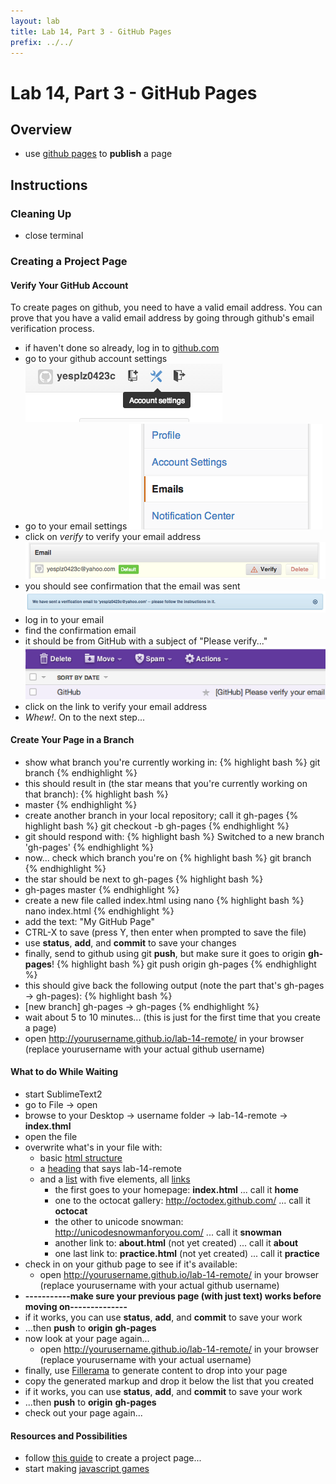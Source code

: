 ```yaml
---
layout: lab
title: Lab 14, Part 3 - GitHub Pages
prefix: ../../
---
```


# Lab 14, Part 3 - GitHub Pages

## Overview

* use [github pages](http://pages.github.com/) to __publish__ a page

## Instructions


### Cleaning Up

* close terminal

### Creating a Project Page

#### Verify Your GitHub Account

To create pages on github, you need to have a valid email address.  You can prove that you have a valid email address by going through github's email verification process.

* if haven't done so already, log in to [github.com](http://github.com)
* go to your github account settings
![account](../../resources/img/github-account.png)
* go to your email settings
![email](../../resources/img/github-emails.png)
* click on _verify_ to verify your email address
![verify](../../resources/img/github-verify.png)
* you should see confirmation that the email was sent
![sent](../../resources/img/github-sent.png)
* log in to your email
* find the confirmation email
* it should be from GitHub with a subject of "Please verify..."	
![subject](../../resources/img/github-subject.png)
* click on the link to verify your email address
* _Whew!_.  On to the next step...

#### Create Your Page in a Branch

* show what branch you're currently working in:
{% highlight bash %}
git branch
{% endhighlight %}
* this should result in (the star means that you're currently working on that branch):
{% highlight bash %}
* master
{% endhighlight %}
* create another branch in your local repository; call it gh-pages
{% highlight bash %}
git checkout -b gh-pages
{% endhighlight %}
* git should respond with:
{% highlight bash %}
Switched to a new branch 'gh-pages'
{% endhighlight %}
* now... check which branch you're on
{% highlight bash %}
git branch
{% endhighlight %}
* the star should be next to gh-pages
{% highlight bash %}
* gh-pages
  master
{% endhighlight %}
* create a new file called index.html using nano
{% highlight bash %}
nano index.html
{% endhighlight %}
* add the text: "My GitHub Page"
* CTRL-X to save (press Y, then enter when prompted to save the file)
* use __status__, __add__, and __commit__ to save your changes
* finally, send to github using git __push__, but make sure it goes to origin __gh-pages__!
{% highlight bash %}
git push origin gh-pages
{% endhighlight %}
* this should give back the following output (note the part that's gh-pages -&gt; gh-pages):
{% highlight bash %}
 * [new branch]      gh-pages -&gt; gh-pages
{% endhighlight %}
* wait about 5 to 10 minutes... (this is just for the first time that you create a page)
* open http://yourusername.github.io/lab-14-remote/ in your browser (replace yourusername with your actual github username)

#### What to do While Waiting

* start SublimeText2
* go to File &rarr; open
* browse to your Desktop &rarr; username folder &rarr; lab-14-remote &rarr; __index.thml__
* open the file
* overwrite what's in your file with:
	* basic [html structure](http://www.htmldog.com/guides/html/beginner/tags/)
	* a [heading](http://www.htmldog.com/guides/html/beginner/headings/) that says lab-14-remote
	* and a [list](http://www.htmldog.com/guides/html/beginner/lists/) with five elements, all [links](http://www.htmldog.com/guides/html/beginner/links/)
		* the first goes to your homepage: __index.html__ ... call it __home__
		* one to the octocat gallery: http://octodex.github.com/ ... call it __octocat__
		* the other to unicode snowman: http://unicodesnowmanforyou.com/ ... call it __snowman__
		* another link to: __about.html__ (not yet created) ... call it __about__
		* one last link to: __practice.html__ (not yet created) ... call it __practice__
* check in on your github page to see if it's available:
	* open http://yourusername.github.io/lab-14-remote/ in your browser (replace yourusername with your actual github username)
* __-----------make sure your previous page (with just text) works before moving on--------------__
* if it works, you can use __status__, __add__, and __commit__ to save your work
* ...then __push__ to __origin__ __gh-pages__
* now look at your page again... 
	* open http://yourusername.github.io/lab-14-remote/ in your browser (replace yourusername with your actual username)
* finally, use [Fillerama](http://chrisvalleskey.com/fillerama/) to generate content to drop into your page
* copy the generated markup and drop it below the list that you created
* if it works, you can use __status__, __add__, and __commit__ to save your work
* ...then __push__ to __origin__ __gh-pages__
* check out your page again... 

#### Resources and Possibilities
* follow [this guide](https://help.github.com/articles/creating-project-pages-manually) to create a project page...
* start making [javascript games](http://basicallydan.github.io/skifree.js/)

